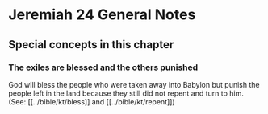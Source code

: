 # Jeremiah 24 General Notes
## Special concepts in this chapter

### The exiles are blessed and the others punished

God will bless the people who were taken away into Babylon but punish the people left in the land because they still did not repent and turn to him. (See: [[../bible/kt/bless]] and [[../bible/kt/repent]])